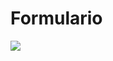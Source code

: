 # Formulario

![](https://github.com/AronNascimento1/Formulario/blob/main/assets/GifFormulario.gif)
